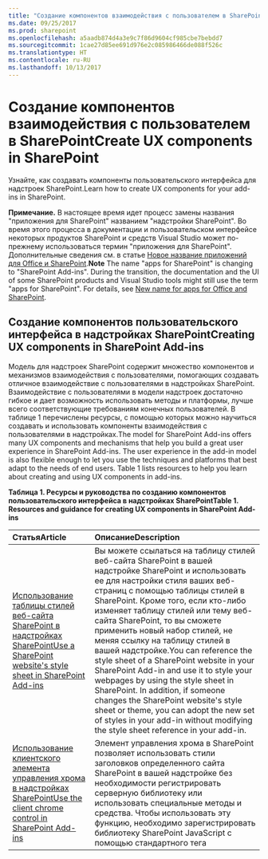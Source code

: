 ```yaml
---
title: "Создание компонентов взаимодействия с пользователем в SharePoint"
ms.date: 09/25/2017
ms.prod: sharepoint
ms.openlocfilehash: a5aadb874d4a3e9c7f86d9604cf985cbe7bebdd7
ms.sourcegitcommit: 1cae27d85ee691d976e2c085986466de088f526c
ms.translationtype: HT
ms.contentlocale: ru-RU
ms.lasthandoff: 10/13/2017
---
```

# <a name="create-ux-components-in-sharepoint"></a><span data-ttu-id="2920b-102">Создание компонентов взаимодействия с пользователем в SharePoint</span><span class="sxs-lookup"><span data-stu-id="2920b-102">Create UX components in SharePoint</span></span>
<span data-ttu-id="2920b-103">Узнайте, как создавать компоненты пользовательского интерфейса для надстроек SharePoint.</span><span class="sxs-lookup"><span data-stu-id="2920b-103">Learn how to create UX components for your add-ins in SharePoint.</span></span>
 

 <span data-ttu-id="2920b-p101">**Примечание.** В настоящее время идет процесс замены названия "приложения для SharePoint" названием "надстройки SharePoint". Во время этого процесса в документации и пользовательском интерфейсе некоторых продуктов SharePoint и средств Visual Studio может по-прежнему использоваться термин "приложения для SharePoint". Дополнительные сведения см. в статье [Новое название приложений для Office и SharePoint](new-name-for-apps-for-sharepoint.md#bk_newname).</span><span class="sxs-lookup"><span data-stu-id="2920b-p101">**Note**  The name "apps for SharePoint" is changing to "SharePoint Add-ins". During the transition, the documentation and the UI of some SharePoint products and Visual Studio tools might still use the term "apps for SharePoint". For details, see  [New name for apps for Office and SharePoint](new-name-for-apps-for-sharepoint.md#bk_newname).</span></span>
 


## <a name="creating-ux-components-in-sharepoint-add-ins"></a><span data-ttu-id="2920b-107">Создание компонентов пользовательского интерфейса в надстройках SharePoint</span><span class="sxs-lookup"><span data-stu-id="2920b-107">Creating UX components in SharePoint Add-ins</span></span>
<span data-ttu-id="2920b-108"><a name="SP15CreateUX_Creating"> </a></span><span class="sxs-lookup"><span data-stu-id="2920b-108"><a name="SP15CreateUX_Creating"> </a></span></span>

<span data-ttu-id="2920b-p102">Модель для надстроек SharePoint содержит множество компонентов и механизмов взаимодействия с пользователями, помогающих создавать отличное взаимодействие с пользователями в надстройках SharePoint. Взаимодействие с пользователями в модели надстроек достаточно гибкое и дает возможность использовать методы и платформы, лучше всего соответствующие требованиям конечных пользователей. В таблице 1 перечислены ресурсы, с помощью которых можно научиться создавать и использовать компоненты взаимодействия с пользователями в надстройках.</span><span class="sxs-lookup"><span data-stu-id="2920b-p102">The model for SharePoint Add-ins offers many UX components and mechanisms that help you build a great user experience in SharePoint Add-ins. The user experience in the add-in model is also flexible enough to let you use the techniques and platforms that best adapt to the needs of end users. Table 1 lists resources to help you learn about creating and using UX components in add-ins.</span></span>
 

 

<span data-ttu-id="2920b-111">**Таблица 1. Ресурсы и руководства по созданию компонентов пользовательского интерфейса в надстройках SharePoint**</span><span class="sxs-lookup"><span data-stu-id="2920b-111">**Table 1. Resources and guidance for creating UX components in SharePoint Add-ins**</span></span>


|<span data-ttu-id="2920b-112">**Статья**</span><span class="sxs-lookup"><span data-stu-id="2920b-112">**Article**</span></span>|<span data-ttu-id="2920b-113">**Описание**</span><span class="sxs-lookup"><span data-stu-id="2920b-113">**Description**</span></span>|
|:-----|:-----|
| [<span data-ttu-id="2920b-114">Использование таблицы стилей веб-сайта SharePoint в надстройках SharePoint</span><span class="sxs-lookup"><span data-stu-id="2920b-114">Use a SharePoint website's style sheet in SharePoint Add-ins</span></span>](use-a-sharepoint-website-s-style-sheet-in-sharepoint-add-ins.md)|<span data-ttu-id="2920b-p103">Вы можете ссылаться на таблицу стилей веб-сайта SharePoint в вашей надстройке SharePoint и использовать ее для настройки стиля ваших веб-страниц с помощью таблицы стилей в SharePoint. Кроме того, если кто-либо изменяет таблицу стилей или тему веб-сайта SharePoint, то вы сможете применить новый набор стилей, не меняя ссылку на таблицу стилей в вашей надстройке.</span><span class="sxs-lookup"><span data-stu-id="2920b-p103">You can reference the style sheet of a SharePoint website in your SharePoint Add-in and use it to style your webpages by using the style sheet in SharePoint. In addition, if someone changes the SharePoint website's style sheet or theme, you can adopt the new set of styles in your add-in without modifying the style sheet reference in your add-in.</span></span>|
| [<span data-ttu-id="2920b-117">Использование клиентского элемента управления хрома в надстройках SharePoint</span><span class="sxs-lookup"><span data-stu-id="2920b-117">Use the client chrome control in SharePoint Add-ins</span></span>](use-the-client-chrome-control-in-sharepoint-add-ins.md)|<span data-ttu-id="2920b-p104">Элемент управления хрома в SharePoint позволяет использовать стили заголовков определенного сайта SharePoint в вашей надстройке без необходимости регистрировать серверную библиотеку или использовать специальные методы и средства. Чтобы использовать эту функцию, необходимо зарегистрировать библиотеку SharePoint JavaScript с помощью стандартного тега <script>. Вы можете использовать заполнитель с помощью HTML-элемента **div** и в дальнейшем настраивать этот элемент управления с использованием доступных параметров. Элемент управления наследует свой внешний вид от указанного веб-сайта SharePoint. </span><span class="sxs-lookup"><span data-stu-id="2920b-p104">The chrome control in SharePoint enables you to use the header styling of a specific SharePoint site in your add-in without needing to register a server library or use a specific technology or tool. To use this functionality, you must register a SharePoint JavaScript library through a standard <script> tag. You can provide a placeholder by using an HTML **div** element and further customize the control by using the available options. The control inherits its appearance from the specified SharePoint website.</span></span>|
| [<span data-ttu-id="2920b-122">Создание веб-частей надстроек для установки вместе с надстройкой SharePoint</span><span class="sxs-lookup"><span data-stu-id="2920b-122">Create add-in parts to install with your SharePoint Add-in</span></span>](create-add-in-parts-to-install-with-your-sharepoint-add-in.md)|<span data-ttu-id="2920b-p105">С помощью веб-частей надстроек можно отображать пользовательский интерфейс надстройки непосредственно на хост-сайте. Веб-часть надстройки показывает содержимое надстройки с помощью **IFrame**. Пользователи могут настраивать интерфейс с помощью настраиваемых свойств, которые вы можете задавать для веб-части надстройки. Веб-страница надстройки получает значения настраиваемых свойств через параметры в строке запроса.</span><span class="sxs-lookup"><span data-stu-id="2920b-p105">With add-in parts, you can show your add-in user experience right in the host web. An add-in part displays your add-in content using an  **IFrame**. End users can customize the experience using the custom properties that you can provide for your add-in part. The add-in webpage receives the custom property values through parameters in the query string.</span></span>|
| [<span data-ttu-id="2920b-127">Создание дополнительных действий для развертывания с надстройками SharePoint</span><span class="sxs-lookup"><span data-stu-id="2920b-127">Create custom actions to deploy with SharePoint Add-ins</span></span>](create-custom-actions-to-deploy-with-sharepoint-add-ins.md)|<span data-ttu-id="2920b-p106">При создании надстройки SharePoint с помощью дополнительных действий можно организовать взаимодействие со списками и лентой на хост-сайте. Когда конечные пользователи устанавливают вашу надстройку, на хост-сайте разворачивается дополнительное действие. Дополнительные действия могут открывать удаленную веб-страницу и передавать информацию с помощью строки запроса. Для надстроек доступны два типа дополнительных действий: дополнительное действие ленты и дополнительное действие ECB.</span><span class="sxs-lookup"><span data-stu-id="2920b-p106">When you are creating a SharePoint Add-in, custom actions let you interact with the lists and the ribbon in the host web. A custom action deploys to the host web when end users install your add-in. Custom actions can open a remote webpage and pass information through the query string. There are two types of custom actions available for add-ins: Ribbon and Edit Control Block.</span></span>|
| [<span data-ttu-id="2920b-132">Настройка представления списка в надстройках SharePoint с использованием клиентской обработки</span><span class="sxs-lookup"><span data-stu-id="2920b-132">Customize a list view in SharePoint Add-ins using client-side rendering</span></span>](customize-a-list-view-in-sharepoint-add-ins-using-client-side-rendering.md)|<span data-ttu-id="2920b-p107">Функция отрисовки на стороне клиента предоставляет механизм, который можно использовать для создания собственного вывода для набора элементов управления, размещенных на странице SharePoint. Этот механизм позволяет использовать хорошо известные технологии, например HTML и JavaScript, для задания логики отрисовки представлений списка SharePoint. При использовании отрисовки на стороне клиента можно указывать собственные ресурсы JavaScript и размещать их в соответствии с вариантами хранения данных, доступными для ваших надстроек, например, в библиотеке документов.</span><span class="sxs-lookup"><span data-stu-id="2920b-p107">Client-side rendering provides a mechanism that you can use to produce your own output for a set of controls that are hosted in a SharePoint page. This mechanism enables you to use well-known technologies, such as HTML and JavaScript, to define the rendering logic of SharePoint list views. In client-side rendering, you can specify your own JavaScript resources and host them in the data storage options available to your add-ins, such as a document library.</span></span>|
| [<span data-ttu-id="2920b-136">Настройка клиентского элемента управления, позволяющего выбирать людей, в надстройках, размещенных в SharePoint</span><span class="sxs-lookup"><span data-stu-id="2920b-136">Use the client-side People Picker control in SharePoint-hosted SharePoint Add-ins</span></span>](use-the-client-side-people-picker-control-in-sharepoint-hosted-sharepoint-add-ins.md)|<span data-ttu-id="2920b-p108">Узнайте, как использовать клиентский элемент управления "Выбор людей" в надстройках SharePoint. Клиентский элемент управления "Выбор людей" предоставляет пользователям возможность быстрого поиска и выбора допустимых учетных записей пользователей для людей, групп и утверждений в организации. Элемент управления выбора является элементом управления HTML и JavaScript, предоставляющим поддержку в разных браузерах.</span><span class="sxs-lookup"><span data-stu-id="2920b-p108">Learn how to use the client-side People Picker control in SharePoint Add-ins. The client-side People Picker control lets users quickly search for and select valid user accounts for people, groups, and claims in their organization. The picker is an HTML and JavaScript control that provides cross-browser support.</span></span>|

## <a name="next-steps-working-with-data-in-sharepoint-add-ins"></a><span data-ttu-id="2920b-139">Дальнейшие действия: работа с данными в надстройках SharePoint</span><span class="sxs-lookup"><span data-stu-id="2920b-139">Next steps: Working with data in SharePoint Add-ins</span></span>
<span data-ttu-id="2920b-140"><a name="SP15CreateUX_Next"> </a></span><span class="sxs-lookup"><span data-stu-id="2920b-140"><a name="SP15CreateUX_Next"> </a></span></span>

<span data-ttu-id="2920b-p109">Вы закончили разработку отличного взаимодействия с пользователями для вашей надстройки? Включите данные с помощью механизмов, доступных вам в Модель для надстроек SharePoint. Дополнительные сведения см. в разделе  [Работа с внешними данными в SharePoint](work-with-external-data-in-sharepoint.md).</span><span class="sxs-lookup"><span data-stu-id="2920b-p109">Have you finished designing a great UX for your add-in? Incorporate data with the mechanisms available to you in the model for SharePoint Add-ins. For more information, see  [Work with external data in SharePoint](work-with-external-data-in-sharepoint.md).</span></span>
 

 

## <a name="additional-resources"></a><span data-ttu-id="2920b-143">Дополнительные ресурсы</span><span class="sxs-lookup"><span data-stu-id="2920b-143">Additional resources</span></span>
<span data-ttu-id="2920b-144"><a name="SP15CreateUX_AddRes"> </a></span><span class="sxs-lookup"><span data-stu-id="2920b-144"><a name="SP15CreateUX_AddRes"> </a></span></span>


-  [<span data-ttu-id="2920b-145">Надстройки SharePoint</span><span class="sxs-lookup"><span data-stu-id="2920b-145">SharePoint Add-ins</span></span>](sharepoint-add-ins.md)
    
 
-  [<span data-ttu-id="2920b-146">Дизайн пользовательского интерфейса надстроек SharePoint</span><span class="sxs-lookup"><span data-stu-id="2920b-146">UX design for SharePoint Add-ins</span></span>](ux-design-for-sharepoint-add-ins.md)
    
 
-  [<span data-ttu-id="2920b-147">Разработка надстроек SharePoint</span><span class="sxs-lookup"><span data-stu-id="2920b-147">Develop SharePoint Add-ins</span></span>](develop-sharepoint-add-ins.md)
    
 

